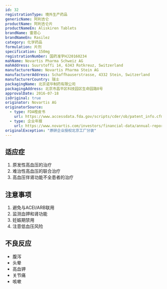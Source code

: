 ```yaml
---
id: 32
registrationType: 境外生产药品
genericName: 阿利吉仑
productName: 阿利吉仑片
productNameEn: Aliskiren Tablets
brandName: 雷恩心
brandNameEn: Rasilez
category: 化学药品
formulation: 片剂
specification: 150mg
registrationNumber: 国药准字HJ20160234
mahName: Novartis Pharma Schweiz AG
mahAddress: Suurstoffi 14, 6343 Rotkreuz, Switzerland
manufacturerName: Novartis Pharma Stein AG
manufacturerAddress: Schaffhauserstrasse, 4332 Stein, Switzerland
manufacturerCountry: 瑞士
packagingName: 北京诺华制药有限公司
packagingAddress: 北京市昌平区科技园区生命园路8号
approvalDate: 2016-07-18
isOriginal: true
originator: Novartis AG
originatorSource:
  - type: FDA橙皮书
    url: https://www.accessdata.fda.gov/scripts/cder/ob/patent_info.cfm?Product_No=001&Appl_No=021985
  - type: 企业年报
    url: https://www.novartis.com/investors/financial-data/annual-reports
originalException: "原研企业授权北京工厂分装"
---
```


## 适应症

1. 原发性高血压的治疗
2. 难治性高血压的联合治疗
3. 高血压伴肾功能不全患者的治疗

## 注意事项

1. 避免与ACEI/ARB联用
2. 监测血钾和肾功能
3. 妊娠期禁用
4. 注意低血压风险

## 不良反应

- 腹泻
- 头晕
- 高血钾
- 关节痛
- 咳嗽 